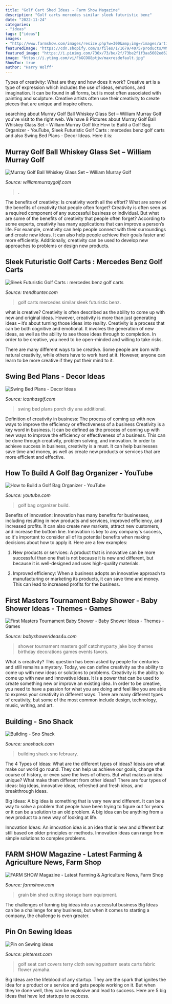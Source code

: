 ```yaml
---
title: "Golf Cart Shed Ideas ~ Farm Show Magazine"
description: "Golf carts mercedes similar sleek futuristic benz"
date: "2022-11-24"
categories:
- "ideas"
tags: ["ideas"]
images:
- "http://www.farmshow.com/images/resize.php?w=300&amp;img=/images/articles/34/1/7255_l.jpg"
featuredImage: "https://cdn.shopify.com/s/files/1/1679/4075/products/WMG_Accessories_GolfBallWhiskeyGlassSet-Clear_Unisex_LayFlat-Zoom6_Studio_692x.jpg?v=1597348821"
featured_image: "https://i.pinimg.com/736x/73/be/2f/73be2f1f3aa5602ed628bc3fb91a846d.jpg"
image: "https://i.ytimg.com/vi/FbGCOO8ptjw/maxresdefault.jpg"
ShowToc: true
author: "Harry Wolff"
---
```



Types of creativity: What are they and how does it work?
Creative art is a type of expression which includes the use of ideas, emotions, and imagination. It can be found in all forms, but is most often associated with painting and sculpture. Creative artists often use their creativity to create pieces that are unique and inspire others.

	

		
searching about Murray Golf Ball Whiskey Glass Set – William Murray Golf you've visit to the right web. We have 8 Pictures about Murray Golf Ball Whiskey Glass Set – William Murray Golf like How to Build a Golf Bag Organizer - YouTube, Sleek Futuristic Golf Carts : mercedes benz golf carts and also Swing Bed Plans - Decor Ideas. Here it is:
		
    
## Murray Golf Ball Whiskey Glass Set – William Murray Golf

<img loading=lazy src="https://cdn.shopify.com/s/files/1/1679/4075/products/WMG_Accessories_GolfBallWhiskeyGlassSet-Clear_Unisex_LayFlat-Zoom6_Studio_692x.jpg?v=1597348821" onerror="this.onerror=null;this.src='https://tse1.mm.bing.net/th?id=OIP.ORMEuOb2NcqMwnA5-_lTRwHaKX&amp;pid=15.1';" alt="Murray Golf Ball Whiskey Glass Set – William Murray Golf">

_Source: williammurraygolf.com_

>. 

	

The benefits of creativity: Is creativity worth all the effort? What are some of the benefits of creativity that people often forget?
Creativity is often seen as a required component of any successful business or individual. But what are some of the benefits of creativity that people often forget? According to some experts, creativity has many applications that can improve a person’s life. For example, creativity can help people connect with their surroundings and create new ideas. It can also help people achieve their goals faster and more efficiently. Additionally, creativity can be used to develop new approaches to problems or design new products.

    
## Sleek Futuristic Golf Carts : Mercedes Benz Golf Carts

<img loading=lazy src="http://cdn.trendhunterstatic.com/thumbs/mercedes-benz-golf-carts.jpeg" onerror="this.onerror=null;this.src='https://tse1.mm.bing.net/th?id=OIP.E5lHRD3KpikbvjwWarXdeQHaFE&amp;pid=15.1';" alt="Sleek Futuristic Golf Carts : mercedes benz golf carts">

_Source: trendhunter.com_

>golf carts mercedes similar sleek futuristic benz. 

	

what is creative?
Creativity is often described as the ability to come up with new and original ideas. However, creativity is more than just generating ideas – it’s about turning those ideas into reality.
Creativity is a process that can be both cognitive and emotional. It involves the generation of new ideas, as well as the ability to see those ideas through to completion. In order to be creative, you need to be open-minded and willing to take risks.

There are many different ways to be creative. Some people are born with natural creativity, while others have to work hard at it. However, anyone can learn to be more creative if they put their mind to it.

    
## Swing Bed Plans - Decor Ideas

<img loading=lazy src="https://www.icanhasgif.com/wp-content/uploads/2015/09/Swing-Bed-Plans.jpg" onerror="this.onerror=null;this.src='https://tse2.mm.bing.net/th?id=OIP.6mdKOj5Jjqk-e-F7azk8BgHaFj&amp;pid=15.1';" alt="Swing Bed Plans - Decor Ideas">

_Source: icanhasgif.com_

>swing bed plans porch diy ana additional. 

	

Definition of creativity in business: The process of coming up with new ways to improve the efficiency or effectiveness of a business
Creativity is a key word in business. It can be defined as the process of coming up with new ways to improve the efficiency or effectiveness of a business. This can be done through creativity, problem solving, and innovation. 
In order to achieve success in business, creativity is a must. It can help businesses save time and money, as well as create new products or services that are more efficient and effective.

    
## How To Build A Golf Bag Organizer - YouTube

<img loading=lazy src="https://i.ytimg.com/vi/FbGCOO8ptjw/maxresdefault.jpg" onerror="this.onerror=null;this.src='https://tse3.mm.bing.net/th?id=OIP.D1OuANBuwbhVBZr4T8UuNAHaEK&amp;pid=15.1';" alt="How to Build a Golf Bag Organizer - YouTube">

_Source: youtube.com_

>golf bag organizer build. 

	

Benefits of innovation:
Innovation has many benefits for businesses, including resulting in new products and services, improved efficiency, and increased profits. It can also create new markets, attract new customers, and increase the bottom line. Innovation is key to any company's success, so it's important to consider all of its potential benefits when making decisions about how to apply it. Here are a few examples:
1. New products or services: A product that is innovative can be more successful than one that is not because it is new and different, but because it is well-designed and uses high-quality materials.

2. Improved efficiency: When a business adopts an innovative approach to manufacturing or marketing its products, it can save time and money. This can lead to increased profits for the business.


    
## First Masters Tournament Baby Shower - Baby Shower Ideas - Themes - Games

<img loading=lazy src="http://www.babyshowerideas4u.com/wp-content/uploads/2016/01/First-Masters-Tournament-baby-shower-golf.jpg" onerror="this.onerror=null;this.src='https://tse2.mm.bing.net/th?id=OIP.e66ohjzaR6RzFo8B6oo1jgHaFj&amp;pid=15.1';" alt="First Masters Tournament Baby Shower - Baby Shower Ideas - Themes - Games">

_Source: babyshowerideas4u.com_

>shower tournament masters golf catchmyparty jake boy themes birthday decorations games events favors. 

	

What is creativity? This question has been asked by people for centuries and still remains a mystery. Today, we can define creativity as the ability to come up with new ideas or solutions to problems.
Creativity is the ability to come up with new and innovative ideas. It is a power that can be used to create something new or improve an existing idea. In order to be creative, you need to have a passion for what you are doing and feel like you are able to express your creativity in different ways. There are many different types of creativity, but some of the most common include design, technology, music, writing, and art.

    
## Building - Sno Shack

<img loading=lazy src="https://www.snoshack.com/wp-content/uploads/2016/03/IMG_2244R.jpg" onerror="this.onerror=null;this.src='https://tse4.mm.bing.net/th?id=OIP.N-D3bhFDZp5lHZg_FvQT4wHaHa&amp;pid=15.1';" alt="Building - Sno Shack">

_Source: snoshack.com_

>building shack sno february. 

	

The 4 Types of Ideas: What are the different types of ideas?
Ideas are what make our world go round. They can help us achieve our goals, change the course of history, or even save the lives of others. But what makes an idea unique? What make them different from other ideas?
There are four types of ideas: big ideas, innovative ideas, refreshed and fresh ideas, and breakthrough ideas.

Big Ideas: A big idea is something that is very new and different. It can be a way to solve a problem that people have been trying to figure out for years or it can be a solution to an old problem. A big idea can be anything from a new product to a new way of looking at life.

Innovation Ideas: An innovation idea is an idea that is new and different but still based on older principles or methods. Innovation ideas can range from simple solutions to complex problems.

    
## FARM SHOW Magazine - Latest Farming &amp; Agriculture News, Farm Shop

<img loading=lazy src="http://www.farmshow.com/images/resize.php?w=300&amp;img=/images/articles/34/1/7255_l.jpg" onerror="this.onerror=null;this.src='https://tse4.mm.bing.net/th?id=OIP.aAThC0BXfAySoDlhwiHVOQHaGR&amp;pid=15.1';" alt="FARM SHOW Magazine - Latest Farming &amp; Agriculture News, Farm Shop">

_Source: farmshow.com_

>grain bin shed cutting storage barn equipment. 

	

The challenges of turning big ideas into a successful business
Big Ideas can be a challenge for any business, but when it comes to starting a company, the challenge is even greater.

    
## Pin On Sewing Ideas

<img loading=lazy src="https://i.pinimg.com/736x/73/be/2f/73be2f1f3aa5602ed628bc3fb91a846d.jpg" onerror="this.onerror=null;this.src='https://tse4.mm.bing.net/th?id=OIP.r4FzeVD5Bs7nV95e9hFgeQHaJ4&amp;pid=15.1';" alt="Pin on Sewing ideas">

_Source: pinterest.com_

>golf seat cart covers terry cloth sewing pattern seats carts fabric flower yamaha. 

	

Big Ideas are the lifeblood of any startup. They are the spark that ignites the idea for a product or a service and gets people working on it. But when they're done well, they can be explosive and lead to success. Here are 5 big ideas that have led startups to success.

